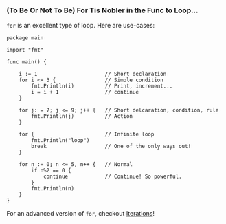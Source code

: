### (To Be Or Not To Be) For Tis Nobler in the Func to Loop...

`for` is an excellent type of loop. Here are use-cases:

```
package main

import "fmt"

func main() {

    i := 1                      // Short declaration
    for i <= 3 {                // Simple condition
        fmt.Println(i)          // Print, increment...
        i = i + 1               // continue
    }

    for j: = 7; j <= 9; j++ {   // Short delcaration, condition, rule
        fmt.Println(j)          // Action
    }

    for {                       // Infinite loop
        fmt.Println("loop")
        break                   // One of the only ways out!
    }

    for n := 0; n <= 5, n++ {   // Normal
        if n%2 == 0 {
            continue            // Continue! So powerful.
        }
        fmt.Println(n)
    }
}
```


For an advanced version of `for`, checkout [Iterations](/exercism/go/Iterations/chessboard/README.md)!
